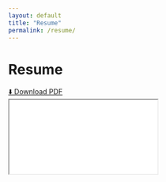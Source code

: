 ```yaml
---
layout: default
title: "Resume"
permalink: /resume/
---
```


<h1 class="page-title">Resume</h1>

<div class="resume-section">

  <!-- Download Button -->
  <a href="/assets/resume.pdf" class="resume-download" download>
    ⬇️ Download PDF
  </a>

  <!-- Embedded Resume -->
  <div class="resume-container">
    <iframe 
      src="/assets/resume.pdf#view=FitH" 
      class="resume-frame" 
      title="Resume PDF"
    ></iframe>
  </div>

</div>